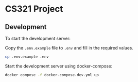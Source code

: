 # CS321 Project

## Development
To start the development server:

Copy the `.env.example` file to `.env` and fill in the required values.
```bash
cp .env.example .env
```

Start the development server using docker-compose:
```bash
docker compose -f docker-compose-dev.yml up
```
